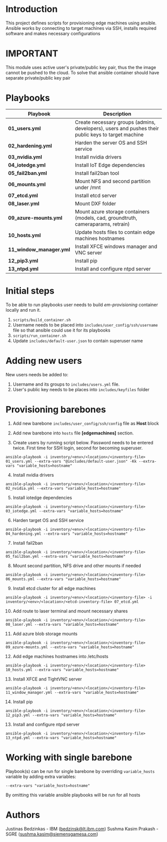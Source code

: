 # Introduction 
This project defines scripts for provisioning edge machines using ansible. Ansible works by connecting to target machines via SSH, installs required software and makes necessary configurations

# IMPORTANT
This module uses active user's private/public key pair, thus the the image cannot be pushed to the cloud. To solve that ansible container should have separate private/public key pair

# Playbooks

| Playbook | Description |
| ------------- |-------------|
| **01_users.yml** | Create necessary groups (admins, developers), users and pushes their public keys to target machine |
| **02_hardening.yml** | Harden the server OS and SSH service |
| **03_nvidia.yml** | Install nvidia drivers |
| **04_iotedge.yml** | Install IoT Edge dependencies |
| **05_fail2ban.yml** | Install fail2ban tool |
| **06_mounts.yml** | Mount NFS and second partition under /mnt |
| **07_etcd.yml** | Install etcd server |
| **08_laser.yml** | Mount DXF folder |
| **09_azure-mounts.yml** | Mount azure storage containers (models, cad, groundtruth, cameraparams, retrain) |
| **10_hosts.yml** | Update hosts files to contain edge machines hostnames |
| **11_window_manager.yml** | Install XFCE windows manager and VNC server |
| **12_pip3.yml** | Install pip |
| **13_ntpd.yml** | Install and configure ntpd server |

# Initial steps

To be able to run playbooks user needs to build *em-provisioning* container locally and run it.
1. ```scripts/build_container.sh```
2. Username needs to be placed into `includes/user_config/ssh/username` file so that ansible could use it for its playbooks
3. ```scripts/run_container.sh```
4. Update ```includes/default-user.json``` to contain superuser name

# Adding new users

New users needs be added to:
1. Username and its groups to `includes/users.yml` file.
2. User's public key needs to be places into `includes/keyfiles` folder

# Provisioning barebones
1. Add new barebone `includes/user_config/ssh/config` file as **Host** block

2. Add new barebone into `hosts` file **[edgemachines]** section.

3. Create users by running script below. Password needs to be entered twice. First time for SSH login, second for becoming superuser.
```
ansible-playbook -i inventory/<env>/<location>/<inventory-file> 01_users.yml --extra-vars "@includes/default-user.json" -Kk --extra-vars "variable_hosts=hostname"
```
4. Install nvidia drivers
```
ansible-playbook -i inventory/<env>/<location>/<inventory-file> 02_nvidia.yml --extra-vars "variable_hosts=hostname"
```
5. Install iotedge dependencies 
```
ansible-playbook -i inventory/<env>/<location>/<inventory-file> 03_iotedge.yml --extra-vars "variable_hosts=hostname"
```
6. Harden target OS and SSH service
```
ansible-playbook -i inventory/<env>/<location>/<inventory-file> 04_hardening.yml --extra-vars "variable_hosts=hostname"
```
7. Install fail2ban
```
ansible-playbook -i inventory/<env>/<location>/<inventory-file> 05_fail2ban.yml --extra-vars "variable_hosts=hostname"
```
8. Mount second partition, NFS drive and other mounts if needed
```
ansible-playbook -i inventory/<env>/<location>/<inventory-file> 06_mounts.yml --extra-vars "variable_hosts=hostname"
```
9. Install etcd cluster for all edge machines
```
ansible-playbook -i inventory/<env>/<location>/<inventory-file> -i inventory/<env>/<location>/<etcd-inventory-file> 07_etcd.yml
```
10. Add route to laser terminal and mount necessary shares
```
ansible-playbook -i inventory/<env>/<location>/<inventory-file> 08_laser.yml --extra-vars "variable_hosts=hostname"
```
11. Add azure blob storage mounts
```
ansible-playbook -i inventory/<env>/<location>/<inventory-file> 09_azure-mounts.yml --extra-vars "variable_hosts=hostname"
```
12. Add edge machines hostnames into /etc/hosts
```
ansible-playbook -i inventory/<env>/<location>/<inventory-file> 10_hosts.yml --extra-vars "variable_hosts=hostname"
```
13. Install XFCE and TightVNC server
```
ansible-playbook -i inventory/<env>/<location>/<inventory-file> 11_window_manager.yml --extra-vars "variable_hosts=hostname"
```
14. Install pip
```
ansible-playbook -i inventory/<env>/<location>/<inventory-file> 12_pip3.yml --extra-vars "variable_hosts=hostname"
```
13. Install and configure ntpd server
```
ansible-playbook -i inventory/<env>/<location>/<inventory-file> 13_ntpd.yml --extra-vars "variable_hosts=hostname"
```

# Working with single barebone

Playbook(s) can be run for single barebone by overriding `variable_hosts` variable by adding extra variables:
```
--extra-vars "variable_hosts=hostname"
```

By omitting this variable ansible playbooks will be run for all hosts

# Authors
Justinas Bedzinkas - IBM (bedzinsk@lt.ibm.com)
Sushma Kasim Prakash - SGRE (sushma.kasim@siemensgamesa.com)


